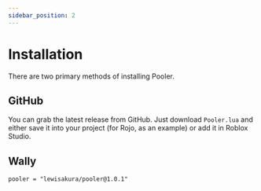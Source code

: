```yaml
---
sidebar_position: 2
---
```


# Installation

There are two primary methods of installing Pooler.

## GitHub

You can grab the latest release from GitHub. Just download `Pooler.lua` and either save it into your project (for Rojo, as an example) or
add it in Roblox Studio.

## Wally

`pooler = "lewisakura/pooler@1.0.1"`
